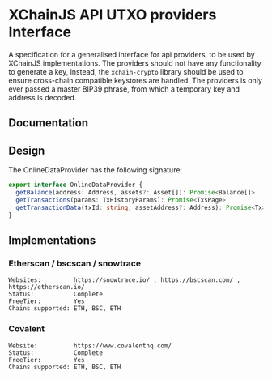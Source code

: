 # XChainJS API UTXO providers Interface

A specification for a generalised interface for api providers, to be used by XChainJS implementations. The providers should not have any functionality to generate a key, instead, the `xchain-crypto` library should be used to ensure cross-chain compatible keystores are handled. The providers is only ever passed a master BIP39 phrase, from which a temporary key and address is decoded.

## Documentation

## Design

The OnlineDataProvider has the following signature:

```typescript
export interface OnlineDataProvider {
  getBalance(address: Address, assets?: Asset[]): Promise<Balance[]>
  getTransactions(params: TxHistoryParams): Promise<TxsPage>
  getTransactionData(txId: string, assetAddress?: Address): Promise<Tx>
}
```

## Implementations

### Etherscan / bscscan / snowtrace

```
Websites:         https://snowtrace.io/ , https://bscscan.com/ , https://etherscan.io/
Status:           Complete
FreeTier:         Yes
Chains supported: ETH, BSC, ETH
```

### Covalent

```
Website:          https://www.covalenthq.com/
Status:           Complete
FreeTier:         Yes
Chains supported: ETH, BSC, ETH
```
